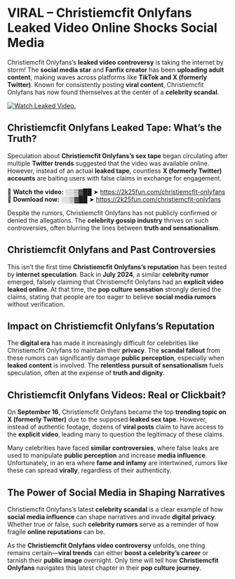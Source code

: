 # VIRAL – Christiemcfit Onlyfans Leaked Video Online Shocks Social Media 

Christiemcfit Onlyfans’s **leaked video controversy** is taking the internet by storm! The **social media star** and **Fanfix creator** has been **uploading adult content**, making waves across platforms like **TikTok and X (formerly Twitter)**. Known for consistently posting **viral content**, Christiemcfit Onlyfans has now found themselves at the center of a **celebrity scandal**.  

[![Watch Leaked Video.](https://miro.medium.com/v2/resize:fit:828/format:webp/1*cilzJN44JGOrTw9NJCrNHA.gif "Watch Leaked Video")](https://2k25fun.com/christiemcfit-onlyfans)

## **Christiemcfit Onlyfans Leaked Tape: What’s the Truth?**  
Speculation about **Christiemcfit Onlyfans’s sex tape** began circulating after multiple **Twitter trends** suggested that the video was available online. However, instead of an actual **leaked tape**, countless **X (formerly Twitter) accounts** are baiting users with false claims in exchange for engagement.  

🔹 **Watch the video:** ░░▒▓██ ➤ https://2k25fun.com/christiemcfit-onlyfans  
🔹 **Download now:** ░░▒▓██ ➤ https://2k25fun.com/christiemcfit-onlyfans  

Despite the rumors, Christiemcfit Onlyfans has not publicly confirmed or denied the allegations. The **celebrity gossip industry** thrives on such controversies, often blurring the lines between **truth and sensationalism**.  

## **Christiemcfit Onlyfans and Past Controversies**  
This isn’t the first time **Christiemcfit Onlyfans’s reputation** has been tested by **internet speculation**. Back in **July 2024**, a similar **celebrity rumor** emerged, falsely claiming that Christiemcfit Onlyfans had an **explicit video leaked online**. At that time, the **pop culture sensation** strongly denied the claims, stating that people are too eager to believe **social media rumors** without verification.  

## **Impact on Christiemcfit Onlyfans’s Reputation**  
The **digital era** has made it increasingly difficult for celebrities like Christiemcfit Onlyfans to maintain their **privacy**. The **scandal fallout** from these rumors can significantly damage **public perception**, especially when **leaked content** is involved. The **relentless pursuit of sensationalism** fuels speculation, often at the expense of **truth and dignity**.  

## **Christiemcfit Onlyfans Videos: Real or Clickbait?**  
On **September 16**, Christiemcfit Onlyfans became the top **trending topic on X (formerly Twitter)** due to the supposed **leaked sex tape**. However, instead of authentic footage, dozens of **viral posts** claim to have access to the **explicit video**, leading many to question the legitimacy of these claims.  

Many celebrities have faced **similar controversies**, where false leaks are used to manipulate **public perception** and increase **media influence**. Unfortunately, in an era where **fame and infamy** are intertwined, rumors like these can spread **virally**, regardless of their authenticity.  

## **The Power of Social Media in Shaping Narratives**  
Christiemcfit Onlyfans’s latest **celebrity scandal** is a clear example of how **social media influence** can shape narratives and invade **digital privacy**. Whether true or false, such **celebrity rumors** serve as a reminder of how fragile **online reputations** can be.  

As the **Christiemcfit Onlyfans video controversy** unfolds, one thing remains certain—**viral trends** can either **boost a celebrity’s career** or tarnish their **public image** overnight. Only time will tell how **Christiemcfit Onlyfans** navigates this latest chapter in their **pop culture journey**. 